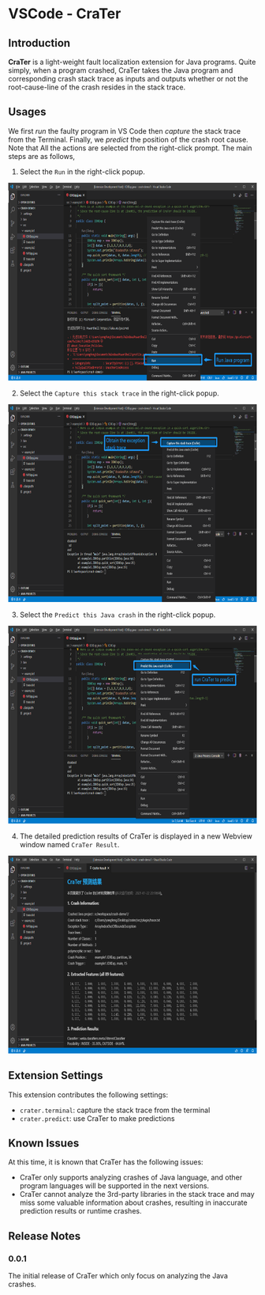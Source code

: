 # VSCode - CraTer

## Introduction

**CraTer** is a light-weight fault localization extension for Java programs. 
Quite simply, when a program crashed, CraTer takes the Java program and corresponding crash stack trace as inputs and outputs whether or not the root-cause-line of the crash resides in the stack trace.

## Usages

We first _run_ the faulty program in VS Code then _capture_ the stack trace from the Terminal. 
Finally, we _predict_ the position of the crash root cause. 
Note that All the actions are selected from the right-click prompt.
The main steps are as follows,

1. Select the `Run` in the right-click popup.

<img src="images/run.png" alt="run the program" width="700" height="400"/>

2. Select the `Capture this stack trace` in the right-click popup.

<img src="images/capture.png" alt="run the program" width="700" height="400"/>

3. Select the `Predict this Java crash` in the right-click popup.

<img src="images/predict.png" alt="run the program" width="700" height="400"/>

4. The detailed prediction results of CraTer is displayed in a new Webview window named `CraTer Result`.

<img src="images/result.png" alt="run the program" width="700" height="400"/>

## Extension Settings

This extension contributes the following settings:

* `crater.terminal`: capture the stack trace from the terminal
* `crater.predict`: use CraTer to make predictions

## Known Issues

At this time, it is known that CraTer has the following issues:

- CraTer only supports analyzing crashes of Java language, and other program languages will be supported in the next versions.
- CraTer cannot analyze the 3rd-party libraries in the stack trace and may miss some valuable information about crashes, resulting in inaccurate prediction results or runtime crashes.

## Release Notes

### 0.0.1

The initial release of CraTer which only focus on analyzing the Java crashes.
